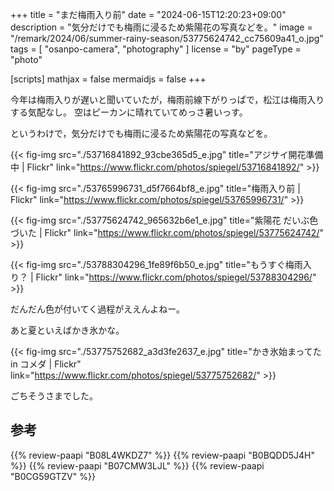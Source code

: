 +++
title = "まだ梅雨入り前"
date =  "2024-06-15T12:20:23+09:00"
description = "気分だけでも梅雨に浸るため紫陽花の写真などを。"
image = "/remark/2024/06/summer-rainy-season/53775624742_cc75609a41_o.jpg"
tags = [ "osanpo-camera", "photography" ]
license = "by"
pageType = "photo"

[scripts]
  mathjax = false
  mermaidjs = false
+++

今年は梅雨入りが遅いと聞いていたが，梅雨前線下がりっぱで，松江は梅雨入りする気配なし。
空はピーカンに晴れていてめっさ暑いっす。

というわけで，気分だけでも梅雨に浸るため紫陽花の写真などを。

{{< fig-img src="./53716841892_93cbe365d5_e.jpg" title="アジサイ開花準備中 | Flickr" link="https://www.flickr.com/photos/spiegel/53716841892/" >}}

{{< fig-img src="./53765996731_d5f7664bf8_e.jpg" title="梅雨入り前 | Flickr" link="https://www.flickr.com/photos/spiegel/53765996731/" >}}

{{< fig-img src="./53775624742_965632b6e1_e.jpg" title="紫陽花 だいぶ色づいた | Flickr" link="https://www.flickr.com/photos/spiegel/53775624742/" >}}

{{< fig-img src="./53788304296_1fe89f6b50_e.jpg" title="もうすぐ梅雨入り？ | Flickr" link="https://www.flickr.com/photos/spiegel/53788304296/" >}}

だんだん色が付いてく過程がええんよねー。

あと夏といえばかき氷かな。

{{< fig-img src="./53775752682_a3d3fe2637_e.jpg" title="かき氷始まってた in コメダ | Flickr" link="https://www.flickr.com/photos/spiegel/53775752682/" >}}

ごちそうさまでした。

## 参考

{{% review-paapi "B08L4WKDZ7" %}} <!-- PowerShot ZOOM -->
{{% review-paapi "B0BQDD5J4H" %}} <!-- 君と世界の終わりに; 世界の終わりに柴犬と #せかしば -->
{{% review-paapi "B07CMW3LJL" %}} <!-- Rising Hope 魔法科高校の劣等生 -->
{{% review-paapi "B0CG59GTZV" %}} <!-- ヘブンバーンズレッド Tシャツ おタマさん -->
